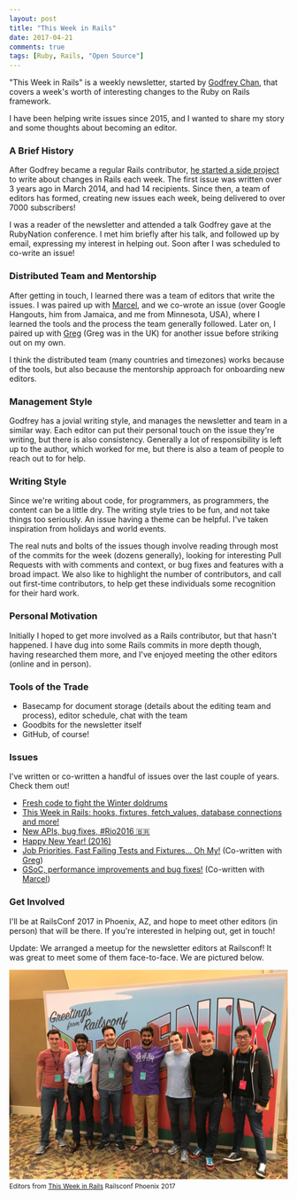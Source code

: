 ```yaml
---
layout: post
title: "This Week in Rails"
date: 2017-04-21
comments: true
tags: [Ruby, Rails, "Open Source"]
---
```


"This Week in Rails" is a weekly newsletter, started by [Godfrey Chan](https://twitter.com/chancancode), that covers a week's worth of interesting changes to the Ruby on Rails framework.

I have been helping write issues since 2015, and I wanted to share my story and some thoughts about becoming an editor.

### A Brief History

After Godfrey became a regular Rails contributor, [he started a side project](https://rails-weekly.ongoodbits.com/2017/04/09/an-incredible-journey) to write about changes in Rails each week. The first issue was written over 3 years ago in March 2014, and had 14 recipients. Since then, a team of editors has formed, creating new issues each week, being delivered to over 7000 subscribers!

I was a reader of the newsletter and attended a talk Godfrey gave at the RubyNation conference. I met him briefly after his talk, and followed up by email, expressing my interest in helping out. Soon after I was scheduled to co-write an issue!

### Distributed Team and Mentorship

After getting in touch, I learned there was a team of editors that write the issues. I was paired up with [Marcel](https://twitter.com/marcelmorgan), and we co-wrote an issue (over Google Hangouts, him from Jamaica, and me from Minnesota, USA), where I learned the tools and the process the team generally followed. Later on, I paired up with [Greg](https://twitter.com/gregmolnar) (Greg was in the UK) for another issue before striking out on my own.

I think the distributed team (many countries and timezones) works because of the tools, but also because the mentorship approach for onboarding new editors.

### Management Style

Godfrey has a jovial writing style, and manages the newsletter and team in a similar way. Each editor can put their personal touch on the issue they're writing, but there is also consistency. Generally a lot of responsibility is left up to the author, which worked for me, but there is also a team of people to reach out to for help.

### Writing Style

Since we're writing about code, for programmers, as programmers, the content can be a little dry. The writing style tries to be fun, and not take things too seriously. An issue having a theme can be helpful. I've taken inspiration from holidays and world events.

The real nuts and bolts of the issues though involve reading through most of the commits for the week (dozens generally), looking for interesting Pull Requests with with comments and context, or bug fixes and features with a broad impact. We also like to highlight the number of contributors, and call out first-time contributors, to help get these individuals some recognition for their hard work.

### Personal Motivation

Initially I hoped to get more involved as a Rails contributor, but that hasn't happened. I have dug into some Rails commits in more depth though, having researched them more, and I've enjoyed meeting the other editors (online and in person).

### Tools of the Trade

 * Basecamp for document storage (details about the editing team and process), editor schedule, chat with the team
 * Goodbits for the newsletter itself
 * GitHub, of course!

### Issues

I've written or co-written a handful of issues over the last couple of years. Check them out!

* [Fresh code to fight the Winter doldrums](https://rails-weekly.ongoodbits.com/2017/02/04/fresh-code-to-fight-the-winter-doldrums)
* [This Week in Rails: hooks, fixtures, fetch_values, database connections and more!](https://rails-weekly.ongoodbits.com/2017/04/15/hooks-fixtures-fetch_values-database-connections-and-more)
* [New APIs, bug fixes, #Rio2016 🇧🇷](https://rails-weekly.ongoodbits.com/2016/08/05/new-apis-bug-fixes-rio2016)
* [Happy New Year! (2016)](https://rails-weekly.ongoodbits.com/2016/01/08/happy-new-year)
* [Job Priorities, Fast Failing Tests and Fixtures... Oh My!](https://rails-weekly.ongoodbits.com/2015/10/02/job-priorities-fast-failing-tests-and-fixtures-oh-my) (Co-written with [Greg](https://twitter.com/gregmolnar))
* [GSoC, performance improvements and bug fixes!](https://rails-weekly.ongoodbits.com/2015/09/25/gsoc-performance-improvements-and-bug-fixes) (Co-written with [Marcel](https://twitter.com/marcelmorgan))

### Get Involved

I'll be at RailsConf 2017 in Phoenix, AZ, and hope to meet other editors (in person) that will be there. If you're interested in helping out, get in touch!

Update: We arranged a meetup for the newsletter editors at Railsconf! It was great to meet some of them face-to-face. We are pictured below.

![Editors from This Week in Rails Railsconf Phoenix 2017](/assets/images/railsconf-2017.jpg)
<small>Editors from [This Week in Rails](https://rails-weekly.ongoodbits.com/) Railsconf Phoenix 2017</small>
